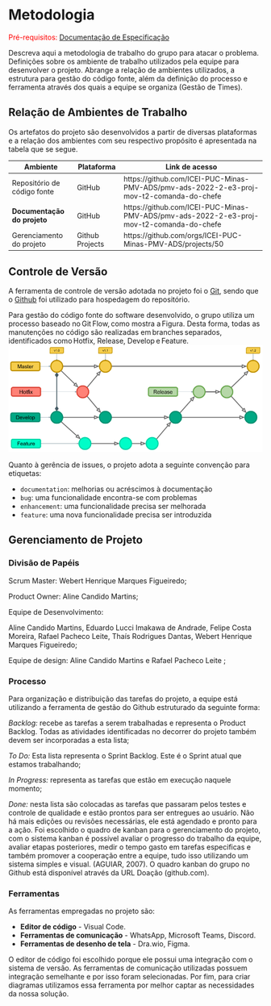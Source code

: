 
# Metodologia

<span style="color:red">Pré-requisitos: <a href="2-Especificação do Projeto.md"> Documentação de Especificação</a></span>

Descreva aqui a metodologia de trabalho do grupo para atacar o problema. Definições sobre os ambiente de trabalho utilizados pela  equipe para desenvolver o projeto. Abrange a relação de ambientes utilizados, a estrutura para gestão do código fonte, além da definição do processo e ferramenta através dos quais a equipe se organiza (Gestão de Times).

## Relação de Ambientes de Trabalho
Os artefatos do projeto são desenvolvidos a partir de diversas plataformas e a relação dos ambientes com seu respectivo propósito é apresentada na tabela que se segue. 

<table>
 <thead>
  <th>
Ambiente 
  </th>
  <th>
Plataforma
  </th>
  <th>
Link de acesso 
  </th>
 </thead>
 <tbody>
  <td>Repositório de código fonte </td>
  <td>GitHub </td>
  <td>https://github.com/ICEI-PUC-Minas-PMV-ADS/pmv-ads-2022-2-e3-proj-mov-t2-comanda-do-chefe  </td>
  <tr><td><b>Documentação do projeto </b></td>
      <td>GitHub</td>
      <td> https://github.com/ICEI-PUC-Minas-PMV-ADS/pmv-ads-2022-2-e3-proj-mov-t2-comanda-do-chefe</td></tr>
   <tr><td>Gerenciamento do projeto</td>
       <td>Github Projects </td>
     <td>https://github.com/orgs/ICEI-PUC-Minas-PMV-ADS/projects/50 </td>
 </tbody>
</table>

## Controle de Versão

A ferramenta de controle de versão adotada no projeto foi o [Git](https://git-scm.com/), sendo que o [Github](https://github.com/) foi utilizado para hospedagem do repositório.

Para gestão do código fonte do software desenvolvido, o grupo utiliza um processo baseado no Git Flow, como mostra a Figura. Desta forma, todas as manutenções no código são realizadas em branches separados, identificados como Hotfix, Release, Develop e Feature.  <img src="./img/gitFlow.png">

Quanto à gerência de issues, o projeto adota a seguinte convenção para
etiquetas:

- `documentation`: melhorias ou acréscimos à documentação
- `bug`: uma funcionalidade encontra-se com problemas
- `enhancement`: uma funcionalidade precisa ser melhorada
- `feature`: uma nova funcionalidade precisa ser introduzida



## Gerenciamento de Projeto

### Divisão de Papéis

Scrum Master: Webert Henrique Marques Figueiredo;

Product Owner: Aline Candido Martins;

Equipe de Desenvolvimento: 

Aline Candido Martins, Eduardo Lucci Imakawa de Andrade, Felipe Costa Moreira, Rafael Pacheco Leite, Thaís Rodrigues Dantas, Webert Henrique Marques Figueiredo;

Equipe de design: Aline Candido Martins e Rafael Pacheco Leite ;



### Processo

Para organização e distribuição das tarefas do projeto, a equipe está utilizando a ferramenta de gestão do Github estruturado da seguinte forma:

*Backlog:* recebe as tarefas a serem trabalhadas e representa o Product Backlog. Todas as atividades identificadas no decorrer do projeto também devem ser incorporadas a esta lista;

 *To Do:* Esta lista representa o Sprint Backlog. Este é o Sprint atual que estamos trabalhando; 

*In Progress:* representa as tarefas que estão em execução naquele momento; 

 *Done:* nesta lista são colocadas as tarefas que passaram pelos testes e controle de qualidade e estão prontos para ser entregues ao usuário. Não há mais edições ou revisões necessárias, ele está agendado e pronto para a ação. Foi escolhido o quadro de kanban para o gerenciamento do projeto, com o sistema kanban é possível avaliar o progresso do trabalho da equipe, avaliar etapas posteriores, medir o tempo gasto em tarefas especificas e também promover a cooperação entre a equipe, tudo isso utilizando um sistema simples e visual. (AGUIAR, 2007). O quadro kanban do grupo no Github está disponível através da URL Doação (github.com).



> 

### Ferramentas

As ferramentas empregadas no projeto são:

- **Editor de código** - Visual Code.
- **Ferramentas de comunicação** - WhatsApp, Microsoft Teams, Discord.
- **Ferramentas de desenho de tela** - Dra.wio, Figma.

O editor de código foi escolhido porque ele possui uma integração com o sistema de versão. As ferramentas de comunicação utilizadas possuem integração semelhante e por isso foram selecionadas. Por fim, para criar diagramas utilizamos essa ferramenta por melhor captar as necessidades da nossa solução.



